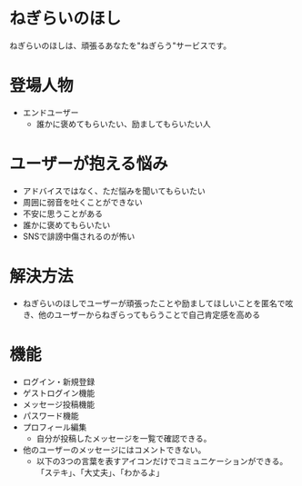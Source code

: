 # ねぎらいのほし
ねぎらいのほしは、頑張るあなたを"ねぎらう"サービスです。

# 登場人物

* エンドユーザー
  - 誰かに褒めてもらいたい、励ましてもらいたい人

# ユーザーが抱える悩み

* アドバイスではなく、ただ悩みを聞いてもらいたい
* 周囲に弱音を吐くことができない
* 不安に思うことがある
* 誰かに褒めてもらいたい
* SNSで誹謗中傷されるのが怖い

# 解決方法
* ねぎらいのほしでユーザーが頑張ったことや励ましてほしいことを匿名で呟き、他のユーザーからねぎらってもらうことで自己肯定感を高める

# 機能
* ログイン・新規登録
* ゲストログイン機能
* メッセージ投稿機能
* パスワード機能
* プロフィール編集
  * 自分が投稿したメッセージを一覧で確認できる。
* 他のユーザーのメッセージにはコメントできない。
  * 以下の3つの言葉を表すアイコンだけでコミュニケーションができる。
  「ステキ」、「大丈夫」、「わかるよ」


